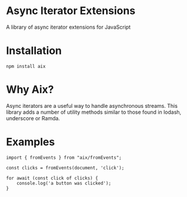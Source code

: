 # Async Iterator Extensions

A library of async iterator extensions for JavaScript

# Installation

    npm install aix

# Why Aix?

Async iterators are a useful way to handle asynchronous streams. This library adds a number
of utility methods similar to those found in lodash, underscore or Ramda.

# Examples

    import { fromEvents } from "aix/fromEvents";

    const clicks = fromEvents(document, 'click');

    for await (const click of clicks) {
        console.log('a button was clicked');
    }